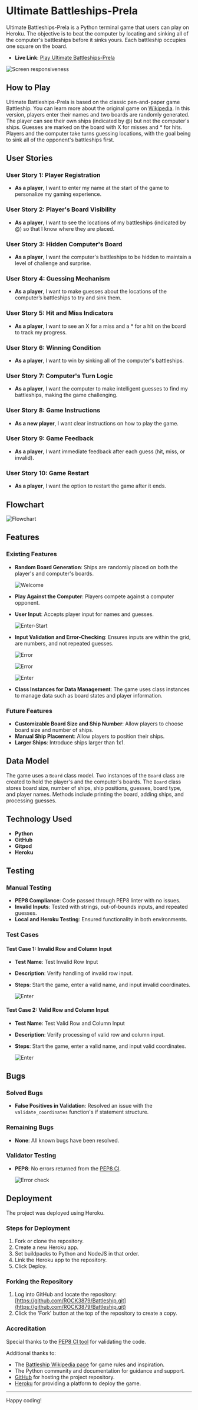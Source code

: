 # Ultimate Battleships-Prela

Ultimate Battleships-Prela is a Python terminal game that users can play on Heroku. The objective is to beat the computer by locating and sinking all of the computer's battleships before it sinks yours. Each battleship occupies one square on the board.

- **Live Link**: [Play Ultimate Battleships-Prela](https://battleship-prela-805a22d0542f.herokuapp.com/)

![Screen responsiveness](media/responsive.png)

## How to Play

Ultimate Battleships-Prela is based on the classic pen-and-paper game Battleship. You can learn more about the original game on [Wikipedia](https://en.wikipedia.org/wiki/Battleship_(game)). In this version, players enter their names and two boards are randomly generated. The player can see their own ships (indicated by @) but not the computer's ships. Guesses are marked on the board with X for misses and * for hits. Players and the computer take turns guessing locations, with the goal being to sink all of the opponent's battleships first.

## User Stories

### User Story 1: Player Registration
- **As a player**, I want to enter my name at the start of the game to personalize my gaming experience.

### User Story 2: Player's Board Visibility
- **As a player**, I want to see the locations of my battleships (indicated by @) so that I know where they are placed.

### User Story 3: Hidden Computer's Board
- **As a player**, I want the computer's battleships to be hidden to maintain a level of challenge and surprise.

### User Story 4: Guessing Mechanism
- **As a player**, I want to make guesses about the locations of the computer’s battleships to try and sink them.

### User Story 5: Hit and Miss Indicators
- **As a player**, I want to see an X for a miss and a * for a hit on the board to track my progress.

### User Story 6: Winning Condition
- **As a player**, I want to win by sinking all of the computer's battleships.

### User Story 7: Computer's Turn Logic
- **As a player**, I want the computer to make intelligent guesses to find my battleships, making the game challenging.

### User Story 8: Game Instructions
- **As a new player**, I want clear instructions on how to play the game.

### User Story 9: Game Feedback
- **As a player**, I want immediate feedback after each guess (hit, miss, or invalid).

### User Story 10: Game Restart
- **As a player**, I want the option to restart the game after it ends.

## Flowchart

![Flowchart](media/flowchart.png)

## Features

### Existing Features
- **Random Board Generation**: Ships are randomly placed on both the player's and computer's boards.

  ![Welcome](media/welcome_game_msg.png)

- **Play Against the Computer**: Players compete against a computer opponent.
- **User Input**: Accepts player input for names and guesses.

  ![Enter-Start](media/enter_name_start_game.png)

- **Input Validation and Error-Checking**: Ensures inputs are within the grid, are numbers, and not repeated guesses.

  ![Error](media/error-invalid-coordinates.png)

  ![Error](media/you_already_guessed_this_position_try_again.png)
  
  ![Enter](media/enter_row_enter_column.png)

- **Class Instances for Data Management**: The game uses class instances to manage data such as board states and player information.

### Future Features
- **Customizable Board Size and Ship Number**: Allow players to choose board size and number of ships.
- **Manual Ship Placement**: Allow players to position their ships.
- **Larger Ships**: Introduce ships larger than 1x1.

## Data Model

The game uses a `Board` class model. Two instances of the `Board` class are created to hold the player's and the computer's boards. The `Board` class stores board size, number of ships, ship positions, guesses, board type, and player names. Methods include printing the board, adding ships, and processing guesses.

## Technology Used
- **Python**
- **GitHub**
- **Gitpod**
- **Heroku**

## Testing

### Manual Testing
- **PEP8 Compliance**: Code passed through PEP8 linter with no issues.
- **Invalid Inputs**: Tested with strings, out-of-bounds inputs, and repeated guesses.
- **Local and Heroku Testing**: Ensured functionality in both environments.

### Test Cases

#### Test Case 1: Invalid Row and Column Input
- **Test Name**: Test Invalid Row Input
- **Description**: Verify handling of invalid row input.
- **Steps**: Start the game, enter a valid name, and input invalid coordinates.

  ![Enter](media/test_cases_1_invalid_row_invalid_column.png)

#### Test Case 2: Valid Row and Column Input
- **Test Name**: Test Valid Row and Column Input
- **Description**: Verify processing of valid row and column input.
- **Steps**: Start the game, enter a valid name, and input valid coordinates.

  ![Enter](media/test_cases_2_valid_row_valid_column.png)

## Bugs

### Solved Bugs
- **False Positives in Validation**: Resolved an issue with the `validate_coordinates` function's if statement structure.

### Remaining Bugs
- **None**: All known bugs have been resolved.

### Validator Testing
- **PEP8**: No errors returned from the [PEP8 CI](https://pep8ci.herokuapp.com/#).

  ![Error check](media/ci_python_linter_error_check.png)

## Deployment

The project was deployed using Heroku.

### Steps for Deployment
1. Fork or clone the repository.
2. Create a new Heroku app.
3. Set buildpacks to Python and NodeJS in that order.
4. Link the Heroku app to the repository.
5. Click Deploy.

### Forking the Repository
1. Log into GitHub and locate the repository: [https://github.com/ROCK3879/Battleship.git](https://github.com/ROCK3879/Battleship.git)
2. Click the 'Fork' button at the top of the repository to create a copy.

### Accreditation
Special thanks to the [PEP8 CI tool](https://pep8ci.herokuapp.com/#) for validating the code.

Additional thanks to:
- The [Battleship Wikipedia page](https://en.wikipedia.org/wiki/Battleship_(game)) for game rules and inspiration.
- The Python community and documentation for guidance and support.
- [GitHub](https://github.com/) for hosting the project repository.
- [Heroku](https://www.heroku.com/) for providing a platform to deploy the game.


---

Happy coding! 
